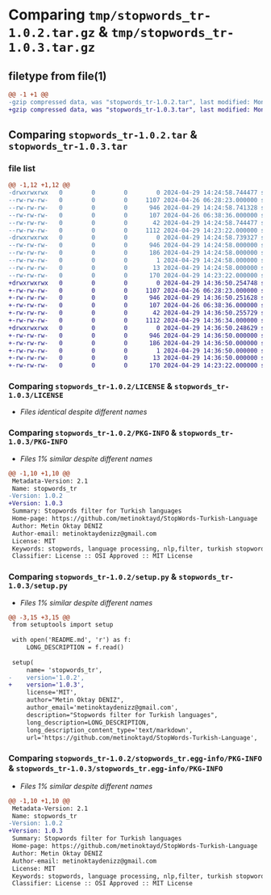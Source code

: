 # Comparing `tmp/stopwords_tr-1.0.2.tar.gz` & `tmp/stopwords_tr-1.0.3.tar.gz`

## filetype from file(1)

```diff
@@ -1 +1 @@
-gzip compressed data, was "stopwords_tr-1.0.2.tar", last modified: Mon Apr 29 14:24:58 2024, max compression
+gzip compressed data, was "stopwords_tr-1.0.3.tar", last modified: Mon Apr 29 14:36:50 2024, max compression
```

## Comparing `stopwords_tr-1.0.2.tar` & `stopwords_tr-1.0.3.tar`

### file list

```diff
@@ -1,12 +1,12 @@
-drwxrwxrwx   0        0        0        0 2024-04-29 14:24:58.744477 stopwords_tr-1.0.2/
--rw-rw-rw-   0        0        0     1107 2024-04-26 06:28:23.000000 stopwords_tr-1.0.2/LICENSE
--rw-rw-rw-   0        0        0      946 2024-04-29 14:24:58.741328 stopwords_tr-1.0.2/PKG-INFO
--rw-rw-rw-   0        0        0      107 2024-04-26 06:38:36.000000 stopwords_tr-1.0.2/README.md
--rw-rw-rw-   0        0        0       42 2024-04-29 14:24:58.744477 stopwords_tr-1.0.2/setup.cfg
--rw-rw-rw-   0        0        0     1112 2024-04-29 14:23:22.000000 stopwords_tr-1.0.2/setup.py
-drwxrwxrwx   0        0        0        0 2024-04-29 14:24:58.739327 stopwords_tr-1.0.2/stopwords_tr.egg-info/
--rw-rw-rw-   0        0        0      946 2024-04-29 14:24:58.000000 stopwords_tr-1.0.2/stopwords_tr.egg-info/PKG-INFO
--rw-rw-rw-   0        0        0      186 2024-04-29 14:24:58.000000 stopwords_tr-1.0.2/stopwords_tr.egg-info/SOURCES.txt
--rw-rw-rw-   0        0        0        1 2024-04-29 14:24:58.000000 stopwords_tr-1.0.2/stopwords_tr.egg-info/dependency_links.txt
--rw-rw-rw-   0        0        0       13 2024-04-29 14:24:58.000000 stopwords_tr-1.0.2/stopwords_tr.egg-info/top_level.txt
--rw-rw-rw-   0        0        0      170 2024-04-29 14:23:22.000000 stopwords_tr-1.0.2/stopwords_tr.py
+drwxrwxrwx   0        0        0        0 2024-04-29 14:36:50.254748 stopwords_tr-1.0.3/
+-rw-rw-rw-   0        0        0     1107 2024-04-26 06:28:23.000000 stopwords_tr-1.0.3/LICENSE
+-rw-rw-rw-   0        0        0      946 2024-04-29 14:36:50.251628 stopwords_tr-1.0.3/PKG-INFO
+-rw-rw-rw-   0        0        0      107 2024-04-26 06:38:36.000000 stopwords_tr-1.0.3/README.md
+-rw-rw-rw-   0        0        0       42 2024-04-29 14:36:50.255729 stopwords_tr-1.0.3/setup.cfg
+-rw-rw-rw-   0        0        0     1112 2024-04-29 14:36:34.000000 stopwords_tr-1.0.3/setup.py
+drwxrwxrwx   0        0        0        0 2024-04-29 14:36:50.248629 stopwords_tr-1.0.3/stopwords_tr.egg-info/
+-rw-rw-rw-   0        0        0      946 2024-04-29 14:36:50.000000 stopwords_tr-1.0.3/stopwords_tr.egg-info/PKG-INFO
+-rw-rw-rw-   0        0        0      186 2024-04-29 14:36:50.000000 stopwords_tr-1.0.3/stopwords_tr.egg-info/SOURCES.txt
+-rw-rw-rw-   0        0        0        1 2024-04-29 14:36:50.000000 stopwords_tr-1.0.3/stopwords_tr.egg-info/dependency_links.txt
+-rw-rw-rw-   0        0        0       13 2024-04-29 14:36:50.000000 stopwords_tr-1.0.3/stopwords_tr.egg-info/top_level.txt
+-rw-rw-rw-   0        0        0      170 2024-04-29 14:23:22.000000 stopwords_tr-1.0.3/stopwords_tr.py
```

### Comparing `stopwords_tr-1.0.2/LICENSE` & `stopwords_tr-1.0.3/LICENSE`

 * *Files identical despite different names*

### Comparing `stopwords_tr-1.0.2/PKG-INFO` & `stopwords_tr-1.0.3/PKG-INFO`

 * *Files 1% similar despite different names*

```diff
@@ -1,10 +1,10 @@
 Metadata-Version: 2.1
 Name: stopwords_tr
-Version: 1.0.2
+Version: 1.0.3
 Summary: Stopwords filter for Turkish languages
 Home-page: https://github.com/metinoktayd/StopWords-Turkish-Language
 Author: Metin Oktay DENIZ
 Author-email: metinoktaydenizz@gmail.com
 License: MIT
 Keywords: stopwords, language processing, nlp,filter, turkish stopwords, stopwords for tr, stop for tr, Türkçe Stopwords, Turkish stop, Türkçe Stop
 Classifier: License :: OSI Approved :: MIT License
```

### Comparing `stopwords_tr-1.0.2/setup.py` & `stopwords_tr-1.0.3/setup.py`

 * *Files 1% similar despite different names*

```diff
@@ -3,15 +3,15 @@
 from setuptools import setup
 
 with open('README.md', 'r') as f:
     LONG_DESCRIPTION = f.read()
 
 setup(
     name= 'stopwords_tr',
-    version='1.0.2',
+    version='1.0.3',
     license='MIT',
     author="Metin Oktay DENIZ",
     author_email='metinoktaydenizz@gmail.com',
     description="Stopwords filter for Turkish languages",
     long_description=LONG_DESCRIPTION,
     long_description_content_type='text/markdown',
     url='https://github.com/metinoktayd/StopWords-Turkish-Language',
```

### Comparing `stopwords_tr-1.0.2/stopwords_tr.egg-info/PKG-INFO` & `stopwords_tr-1.0.3/stopwords_tr.egg-info/PKG-INFO`

 * *Files 1% similar despite different names*

```diff
@@ -1,10 +1,10 @@
 Metadata-Version: 2.1
 Name: stopwords_tr
-Version: 1.0.2
+Version: 1.0.3
 Summary: Stopwords filter for Turkish languages
 Home-page: https://github.com/metinoktayd/StopWords-Turkish-Language
 Author: Metin Oktay DENIZ
 Author-email: metinoktaydenizz@gmail.com
 License: MIT
 Keywords: stopwords, language processing, nlp,filter, turkish stopwords, stopwords for tr, stop for tr, Türkçe Stopwords, Turkish stop, Türkçe Stop
 Classifier: License :: OSI Approved :: MIT License
```

